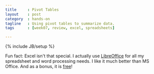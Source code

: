 ```yaml
---
title     : Pivot Tables
layout    : post
category  : hands-on
tagline   : Using pivot tables to summarize data.
tags      : [week07, review, excel, spreadsheets]

---
```


{% include JB/setup %}



Fun fact: Excel isn't that special. I actually use [LibreOffice](http://libreoffice.org/) for all my spreadsheet and word processing needs. I like it much better than MS Office. And as a bonus, it is [free](https://en.wikipedia.org/wiki/Free_software)!